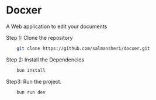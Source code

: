 # Docxer

A Web application to edit your documents

Step 1: Clone the repository

```bash
    git clone https://github.com/salmansheri/docxer.git
```

Step 2: Install the Dependencies

```bash
    bun install
```

Step3: Run the project.

```bash
    bun run dev
```
